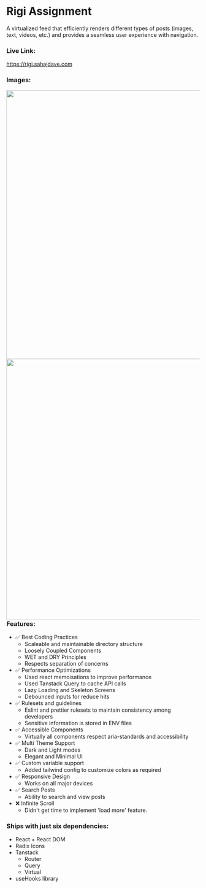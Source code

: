# Rigi Assignment

A virtualized feed that efficiently renders different types of posts (images, text, videos, etc.) and provides a seamless user experience with navigation.

### Live Link:

https://rigi.sahajdave.com

### Images:
<img align="left"  src="https://github.com/davesahaj/rigi-assignment/assets/20627503/a396d050-3c68-4ca1-9673-e7fd42d50b68" width="700"/>
<img align="left" src="https://github.com/davesahaj/rigi-assignment/assets/20627503/ce5fba54-739c-4342-8649-80da58534f52" width="680"/>




### Features:

- ✅ Best Coding Practices
	- Scaleable and maintainable directory structure
	- Loosely Coupled Components
	- WET and DRY Principles
	- Respects separation of concerns
- ✅ Performance Optimizations
	- Used react memoisations to improve performance
	- Used Tanstack Query to cache API calls
	- Lazy Loading and Skeleton Screens
	- Debounced inputs for reduce hits
- ✅ Rulesets and guidelines
	- Eslint and prettier rulesets to maintain consistency among developers
   	- Sensitive information is stored in ENV files
- ✅ Accessible Components
	- Virtually all components respect aria-standards and accessibility
- ✅ Multi Theme Support
	- Dark and Light modes
	- Elegant and Minimal UI
- ✅ Custom variable support
	- Added tailwind config to customize colors as required
- ✅ Responsive Design
	- Works on all major devices
- ✅ Search Posts
	- Ability to search and view posts
- ❌ Infinite Scroll
	- Didn't get time to implement 'load more' feature.

### Ships with just six dependencies:
- React + React DOM
- Radix Icons
- Tanstack
	- Router
	- Query
	- Virtual
- useHooks library
